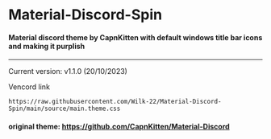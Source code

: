 # Material-Discord-Spin
#### Material discord theme by CapnKitten with default windows title bar icons and making it purplish
<hr>

Current version: v1.1.0 (20/10/2023)

Vencord link
```
https://raw.githubusercontent.com/Wilk-22/Material-Discord-Spin/main/source/main.theme.css
```

#### original theme: https://github.com/CapnKitten/Material-Discord
